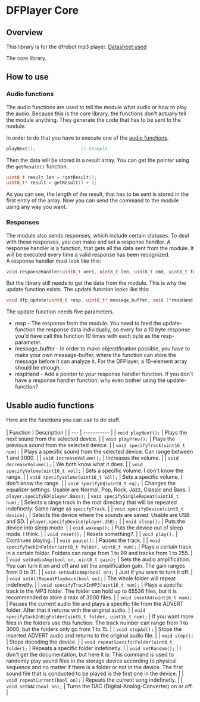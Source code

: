 # DFPlayer Core
## Overview
This library is for the dfrobot mp3 player. [Datasheet used](http://www.robotsforfun.com/datasheets/DFPlayer.pdf)

The core library. 

## How to use

### Audio functions

The audio functions are used to tell the module what audio or how to play the audio. Because this is the core library, the functions don't actually tell the module anything. They generate the code that has to be sent to the module. 

In order to do that you have to execute one of the [audio functions](#usable-audio-functions).
```c
playNext();                 // Example
```
Then the data will be stored in a result array. You can get the pointer using the `getResult()` function.
```c
uint8_t result_len = *getResult();
uint8_t* result = getResult() + 1;
```
As you can see, the length of the result, that has to be sent is stored in the first entry of the array.
Now you can send the command to the module using any way you want.

### Responses

The module also sends responses, which include certain statuses. To deal with these responses, you can make and set a response handler. A response handler is a function, that gets all the data sent from the module. It will be executed every time a valid response has been recognized.  
A response handler must look like this:

```c
void responseHandler(uint8_t vers, uint8_t len, uint8_t cmd, uint8_t feedb, uint16_t param);
```
But the library still needs to get the data from the module. This is why the update function exists. The update function looks like this:

```c
void dfp_update(uint8_t resp, uint8_t* message_buffer, void (*respHand) (uint8_t vers, uint8_t len, uint8_t cmd, uint8_t feedb, uint16_t param));
```
The update function needs five parameters.
- resp - The response from the module. You need to feed the update-function the response data individually, so every for a 10 byte response you'd have call this function 10 times with each byte as the resp-parameter.
- message_buffer - In order to make objectification possible, you have to make your own message-buffer, where the function can store the message before it can analyze it. For the DFPlayer, a 10-element array should be enough.
- respHand - Add a pointer to your response handler function. If you don't have a response handler function, why even bother using the update-function?

## Usable audio functions

Here are the functions you can use to do stuff.
<br><br>
| Function | Description |
| --- | ----------- |
| `void playNext();` | Plays the next sound from the selected device. |
| `void playPrev();` | Plays the previous sound from the selected device. |
| `void specifyTrack(uint16_t num);` | Plays a specific sound from the selected device. Can range between 1 and 3000. |
| `void increaseVolume();` | Increases the volume. |
| `void decreaseVolume();` | We both know what it does. |
| `void specifyVolume(uint16_t vol);` | Sets a specific volume. I don't know the range. |
| `void specifyVolume(uint16_t vol);` | Sets a specific volume. I don't know the range. |
| `void specifyEQ(uint8_t eq);` | Changes the equalizer settings. Usable are Normal, Pop, Rock, Jazz, Classic and Bass. | `player.specifyEQ(player.Bass);`
| `void specifySingleRepeat(uint16_t num);` | Selects a singe track in the root directory that will be repeated indefinetly. Same range as `specifyTrack`. |
| `void specifyDevice(uint8_t device);` | Selects the device where the sounds are saved. Usable are USB and SD. | `player.specifyDevice(player.USB);` |
| `void sleep();` | Puts the device into sleep mode. |
| `void wakeup();` | Puts the device out of sleep mode. I think. |
| `void reset();` | Resets something?. |
| `void play();` | Continues playing. |
| `void pause();` | Pauses the track. |
| `void specifyTackInFolder(uint8_t folder, uint8_t num);` | Plays a certain track in a certain folder. Folders can range from 1 to 99 and tracks from 1 to 255. |
| `void setAudioAmp(bool on, uint8_t gain);` | Sets the audio amplification. You can turn it on and off and set the amplification gain. The gain ranges from 0 to 31. |
| `void setAudioAmp(bool on);` | Just if you want to turn it off. |
| `void setAllRepeatPlayback(bool on);` | The whole folder will repeat indefinetly. |
| `void specifyTrackInMP3(uint16_t num);` | Plays a specific track in the MP3 folder. The folder can hold up to 65536 files, but it is recommended to store a max of 3000 files. |
| `void insetAd(uint16_t num);` | Pauses the current audio file and plays a specific file from the ADVERT folder. After that it returns with the original audio. |
| `void specifyTackInBigFolder(uint8_t folder, uint16_t num);` | If you want more files in the folders use this function. The track number can range from 1 to 3000, but the folders only go from 1 to 15. |
| `void stopAd();` | Stops the inserted ADVERT audio and returns to the original audio file. |
| `void stop();` | Stops decoding the device. |
| `void repeatSpecificFolder(uint8_t folder);` | Repeats a specific folder indefinetly. |
| `void setRandom();` | I don't get the documentation, but here it is: This command is used to randomly play sound files in the storage device according to physical sequence and no matter if there is a folder or not in the device. The first sound file that is conducted to be played is the first one in the device. |
| `void repeatCurrent(bool on);` | Repeats the current song indefinetly. |
| `void setDAC(bool on);` | Turns the DAC (Digital-Analog-Converter) on or off. |